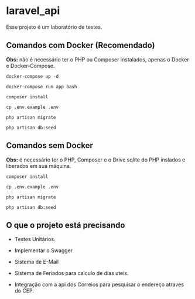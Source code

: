 # laravel_api
Esse projeto é um laboratório de testes.

## Comandos com Docker (Recomendado)
<b>Obs:</b> não é necessário ter o PHP ou Composer instalados, apenas o Docker e Docker-Compose.
```
docker-compose up -d
```

``` 
docker-compose run app bash
```

``` 
composer install
```

``` 
cp .env.example .env
```

```
php artisan migrate
```

```
php artisan db:seed
```
## Comandos sem Docker
<b>Obs:</b> é necessário ter o PHP, Composer e o Drive sqlite do PHP inslados e liberados em sua máquina.
``` 
composer install 
```

```
cp .env.example .env
```

```
php artisan migrate
```

```
php artisan db:seed
```


## O que o projeto está precisando

* Testes Unitários.

* Implementar o Swagger

* Sistema de E-Mail

* Sistema de Feriados para calculo de dias uteis.

* Integração com a api dos Correios para pesquisar o endereço atraves do CEP.
